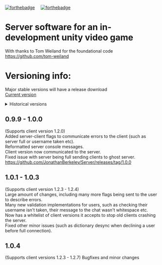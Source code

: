 [![forthebadge](https://forthebadge.com/images/badges/works-on-my-machine.svg)](https://forthebadge.com) &nbsp;&nbsp;&nbsp; [![forthebadge](https://forthebadge.com/images/badges/uses-badges.svg)](https://forthebadge.com)
# Server software for an in-development unity video game
With thanks to Tom Weiland for the foundational code https://github.com/tom-weiland

# Versioning info:
Major stable versions will have a release download     
[Current version](https://github.com/JonathanBerkeley/Server/releases/tag/1.0.0)
<details>
  <summary>Historical versions</summary>

## Unversioned
Early development / unstable

## 0.9.0 - 0.9.1
Unworking versions for testing

## 0.9.2
Working server version

## 0.9.3 
Cleaned up version with decluttered server logging  
https://github.com/JonathanBerkeley/Server/releases/tag/0.9.3

## 0.9.4 
Projectile handling code reintroduced, server supports projectile data
https://github.com/JonathanBerkeley/Server/releases/tag/0.9.4

## 0.9.5 - 0.9.6
Versions that now support multiplayer chat

## 0.9.7
Foundational support for chat commands. New chat command with usage:
/msg [user] \[message]

## 0.9.8
Added support for disconnect alert packets, to alert other clients that a client has disconnected.
</details>
 
## 0.9.9 - 1.0.0
(Supports client version 1.2.0)    
Added server-client flags to communicate errors to the client (such as server full or username taken etc).    
Reformatted server console messages.   
Client version now communicated to the server.    
Fixed issue with server being full sending clients to ghost server.    
https://github.com/JonathanBerkeley/Server/releases/tag/1.0.0

## 1.0.1 - 1.0.3
(Supports client version 1.2.3 - 1.2.4)    
Large amount of changes, including many more flags being sent to the user to describe errors.    
Many new validation implementations for users, such as checking their username isn't taken, their message to the chat wasn't whitespace etc.    
Now has a whitelist of client versions it accepts to stop old clients crashing the server.    
Fixed other minor issues (such as dictionary desync when declining a user before full connection).    

## 1.0.4
(Supports client versions 1.2.3 - 1.2.7)
Bugfixes and minor changes
